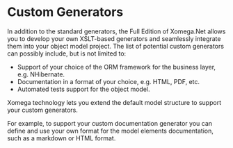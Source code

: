 # Custom Generators

In addition to the standard generators, the Full Edition of Xomega.Net allows you to develop your own XSLT-based generators and seamlessly integrate them into your object model project. The list of potential custom generators can possibly include, but is not limited to:

- Support of your choice of the ORM framework for the business layer, e.g. NHibernate.
- Documentation in a format of your choice, e.g. HTML, PDF, etc.
- Automated tests support for the object model.

Xomega technology lets you extend the default model structure to support your custom generators.

For example, to support your custom documentation generator you can define and use your own format for the model elements documentation, such as a markdown or HTML format.
